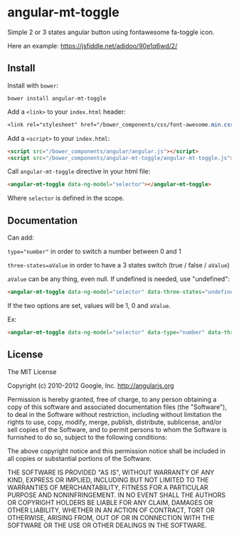angular-mt-toggle
=================

Simple 2 or 3 states angular button using fontawesome fa-toggle icon.

Here an example: https://jsfiddle.net/adidoo/90e1q6wd/2/

## Install

Install with `bower`:

```shell
bower install angular-mt-toggle
```

Add a `<link>` to your `index.html` header:

```css
<link rel="stylesheet" href="/bower_components/css/font-awesome.min.css">
```

Add a `<script>` to your `index.html`:

```html
<script src="/bower_components/angular/angular.js"></script>
<script src="/bower_components/angular-mt-toggle/angular-mt-toggle.js"></script>
```

Call `angular-mt-toggle` directive in your html file:

```html
<angular-mt-toggle data-ng-model="selector"></angular-mt-toggle>
```

Where `selector` is defined in the scope.

## Documentation

Can add:

`type="number"` in order to switch a number between 0 and 1

`three-states=aValue` in order to have a 3 states switch (true / false / `aValue`)

`aValue` can be any thing, even null. If undefined is needed, use "undefined": 

```html
<angular-mt-toggle data-ng-model="selector" data-three-states="undefined"></angular-mt-toggle>
```

If the two options are set, values will be 1, 0 and `aValue`.

Ex:

```html
<angular-mt-toggle data-ng-model="selector" data-type="number" data-three-states=null></angular-mt-toggle>
```


## License

The MIT License

Copyright (c) 2010-2012 Google, Inc. http://angularjs.org

Permission is hereby granted, free of charge, to any person obtaining a copy
of this software and associated documentation files (the "Software"), to deal
in the Software without restriction, including without limitation the rights
to use, copy, modify, merge, publish, distribute, sublicense, and/or sell
copies of the Software, and to permit persons to whom the Software is
furnished to do so, subject to the following conditions:

The above copyright notice and this permission notice shall be included in
all copies or substantial portions of the Software.

THE SOFTWARE IS PROVIDED "AS IS", WITHOUT WARRANTY OF ANY KIND, EXPRESS OR
IMPLIED, INCLUDING BUT NOT LIMITED TO THE WARRANTIES OF MERCHANTABILITY,
FITNESS FOR A PARTICULAR PURPOSE AND NONINFRINGEMENT. IN NO EVENT SHALL THE
AUTHORS OR COPYRIGHT HOLDERS BE LIABLE FOR ANY CLAIM, DAMAGES OR OTHER
LIABILITY, WHETHER IN AN ACTION OF CONTRACT, TORT OR OTHERWISE, ARISING FROM,
OUT OF OR IN CONNECTION WITH THE SOFTWARE OR THE USE OR OTHER DEALINGS IN
THE SOFTWARE.
